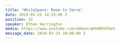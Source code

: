 ```yaml
---
title: 'WhiteSpace: Room to Serve'
date: 2019-03-25 14:33:00 Z
position: 52
speaker: Ethan Harrington
media: https://www.youtube.com/embed/qO44BRSPOeU
message_date: 2019-03-24 10:00:00 Z
---
```


